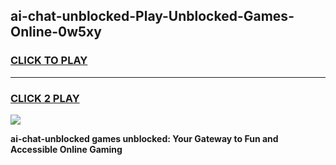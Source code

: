 
## ai-chat-unblocked-Play-Unblocked-Games-Online-0w5xy
<h3>
<a href="https://premium76.site?title=ai-chat-unblocked&ref=25A">CLICK TO PLAY</a></h3>
<hr>

<h3>
<a href="https://premium76.site?title=ai-chat-unblocked&ref=25A">CLICK 2 PLAY</a>
  
</h3>

<a href="https://premium76.site?title=ai-chat-unblocked&ref=25A"><img src="https://clearcache.store/games.png"></a>


**ai-chat-unblocked games unblocked: Your Gateway to Fun and Accessible Online Gaming**
